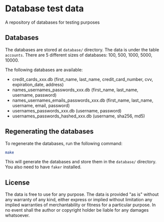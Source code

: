 # Database test data

A repository of databases for testing purposes

## Databases

The databases are stored at `database/` directory. The data is under the table `accounts`. There are 5 different sizes of databases: 100, 500, 1000, 5000, 10000.

The following databases are available:

- credit_cards_xxx.db (first_name, last_name, credit_card_number, cvv, expiration_date, address)
- names_usernames_passwords_xxx.db (first_name, last_name, username, password)
- names_usernames_emails_passwords_xxx.db (first_name, last_name, username, email, password)
- usernames_passwords_xxx.db (username, password)
- usernames_passwords_hashed_xxx.db (username, sha256, md5)

## Regenerating the databases

To regenerate the databases, run the following command:

```bash
make
```

This will generate the databases and store them in the `database/` directory. You also need to have `faker` installed.

## License

The data is free to use for any purpose. The data is provided "as is" without any warranty of any kind, either express or implied without limitation any implied warranties of merchantability or fitness for a particular purpose. In no event shall the author or copyright holder be liable for any damages whatsoever.
